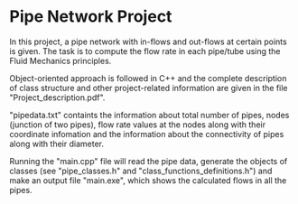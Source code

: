 # Pipe Network Project  
In this project, a pipe network with in-flows and out-flows at certain points is given. The task is to compute the flow rate in each pipe/tube using the Fluid Mechanics principles.   

Object-oriented approach is followed in C++ and the complete description of class structure and other project-related information are given in the file "Project_description.pdf".   

"pipedata.txt" containts the information about total number of pipes, nodes (junction of two pipes), flow rate values at the nodes along with their coordinate infomation and the information about the connectivity of pipes along with their diameter.    

Running the "main.cpp" file will read the pipe data, generate the objects of classes (see "pipe_classes.h" and "class_functions_definitions.h") and make an output file "main.exe", which shows the calculated flows in all the pipes.